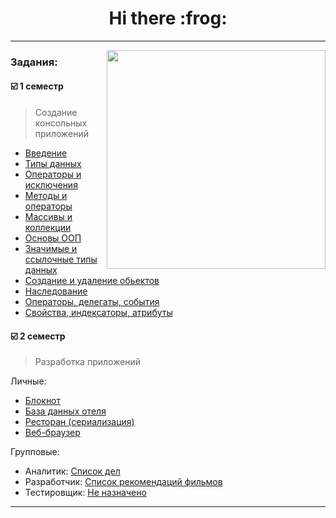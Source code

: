 <h1 align = "center">Hi there  :frog: </h1>  
   
_________
</head>
 <p>
      
   </p>
<body>
  
<img src="https://yappi.com.ua/public/user_files/it-english_1.gif"  align="right"  width="350" />
   
     
### Задания:  
     
#### :ballot_box_with_check: 1 семестр   
> Создание консольных приложений   
+ [Введение](https://github.com/Leeiss/HomeWork_FirstDZ)  
+ [Типы данных](https://github.com/Leeiss/HomeWork_DataTypes)  
+ [Операторы и исключения](https://github.com/Leeiss/HomeWork_OperatorsAndExceptions)  
+ [Методы и операторы](https://github.com/Leeiss/HomeWork_MethodsAndOperators)  
+ [Массивы и коллекции](https://github.com/Leeiss/HomeWork_ArraysAndCollections)  
+ [Основы ООП](https://github.com/Leeiss/HomeWork_OOPbasics)  
+ [Значимые и ссылочные типы данных](https://github.com/Leeiss/HomeWork_ReferenceAndValueTypes)  
+ [Создание и удаление обьектов](https://github.com/Leeiss/HomeWork_CreatingAndDeletingObjects)  [
](https://github.com/Leeiss/HomeWork_ReferenceAndValueTypes)
+ [Наследование](https://github.com/Leeiss/HomeWork_Inheritance)  
+ [Операторы, делегаты, события](https://github.com/Leeiss/HomeWork_OperationsDelegatesEvents)  
+ [Свойства, индексаторы, атрибуты](https://github.com/Leeiss/HomeWork_PropertiesIndexersAttributes)
  </body>
       

#### :ballot_box_with_check: 2 семестр
> Разработка приложений     
 
 Личные:    
   + [Блокнот](https://github.com/Leeiss/HomeWork_Notepad)  
   + [База данных отеля](https://github.com/Leeiss/HomeWork_Hotel)    
   + [Ресторан (сериализация)](https://github.com/Leeiss/Homework__Restaurant)  
   + [Веб-браузер](https://github.com/Leeiss/Homework_Browser)
           
 Групповые:  
   + Аналитик: [Список дел](https://github.com/Leeiss/TeamProject_ToDoList)  
   + Разработчик: [Список рекомендаций фильмов](https://github.com/Leeiss/TeamProject2_ListOfRecommendations)     
   + Тестировщик: [Не назначено]()
         
   ________
       
